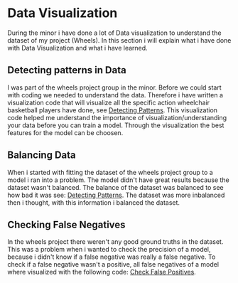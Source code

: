 # Data Visualization
During the minor i have done a lot of Data visualization to understand the dataset of my project (Wheels). In this section i will explain what i have done with Data Visualization and what i have learned.

## Detecting patterns in Data
I was part of the wheels project group in the minor. Before we could start with coding we needed to understand the data. Therefore i have written a visualization code that will visualize all the specific action wheelchair basketball players have done, see [Detecting Patterns](Timestamp_fast_defence.pdf). This visualization code helped me understand the importance of visualization/understanding your data before you can train a model. Through the visualization the best features for the model can be choosen. 

## Balancing Data 
When i started with fitting the dataset of the wheels project group to a model i ran into a problem. The model didn't have great results because the dataset wasn't balanced. The balance of the dataset was balanced to see how bad it was see: [Detecting Patterns](Data_Balance.pdf). The dataset was more inbalanced then i thought, with this information i balanced the dataset.

## Checking False Negatives
In the wheels project there weren't any good ground truths in the dataset. This was a problem when i wanted to check the precision of a model, because i didn't know if a false negative was really a false negative. To check if a false negative wasn't a positive, all false negatives of a model where visualized with the following code: [Check False Positives](Check_False_Negatives.pdf). 
